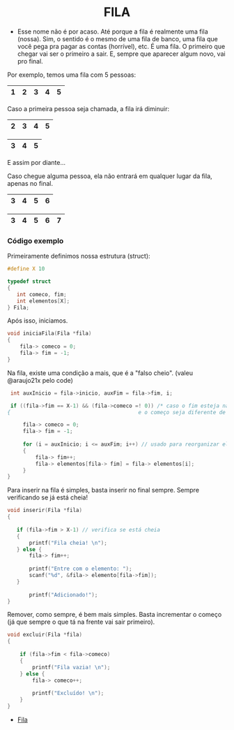 <h1 align="center"> FILA </h1>

- Esse nome não é por acaso. Até porque a fila é realmente uma fila (nossa). Sim, o sentido é o mesmo de uma fila de banco, uma fila que você
pega pra pagar as contas (horrível), etc. É uma fila. O primeiro que chegar vai ser o primeiro a sair. E, sempre que aparecer algum novo, vai pro final.


Por exemplo, temos uma fila com 5 pessoas:

1 | 2 | 3 | 4 | 5
--- | --- | --- | --- | ---

Caso a primeira pessoa seja chamada, a fila irá diminuir:

 2 | 3 | 4 | 5
 --- | --- | --- | ---
 
 3 | 4 | 5
 --- | --- | ---
 
 E assim por diante...
 
 Caso chegue alguma pessoa, ela não entrará em qualquer lugar da fila, apenas no final.
 
  3 | 4 | 5 | 6
 --- | --- | --- | ---
 
  3 | 4 | 5 | 6 | 7
 --- | --- | --- | --- | ---
 
 ### Código exemplo
 
 Primeiramente definimos nossa estrutura (struct):
 
 ```C
 #define X 10
 
 typedef struct
{
    int comeco, fim;
    int elementos[X];
} Fila;
```

Após isso, iniciamos.

```C
void iniciaFila(Fila *fila)
{   
    fila-> comeco = 0;
    fila-> fim = -1;
}
```
Na fila, existe uma condição a mais, que é a "falso cheio". (valeu @araujo21x pelo code)

```C
 int auxInicio = fila->inicio, auxFim = fila->fim, i;

 if ((fila->fim == X-1) && (fila->comeco =! 0)) /* caso o fim esteja na ultima posição (X-1 pois o vetor vai de 0 a 9, ou seja, 10 posições)
{                                         e o começo seja diferente de 0 */

     fila-> comeco = 0;
     fila-> fim = -1;
    
     for (i = auxInicio; i <= auxFim; i++) // usado para reorganizar elementos
     {
         fila-> fim++;
         fila-> elementos[fila-> fim] = fila-> elementos[i];
     }
}
```
Para inserir na fila é simples, basta inserir no final sempre. Sempre verificando se já está cheia!

```C
void inserir(Fila *fila)
{
    
   if (fila->fim > X-1) // verifica se está cheia
   {
       printf("Fila cheia! \n");
   } else {
       fila-> fim++;
        
       printf("Entre com o elemento: ");
       scanf("%d", &fila-> elemento[fila->fim]);      
   }
    
       printf("Adicionado!");
}
```
Remover, como sempre, é bem mais simples. Basta incrementar o começo (já que sempre o que tá na frente vai sair primeiro).

```C
void excluir(Fila *fila)
{
    
    if (fila->fim < fila->comeco)
    {
        printf("Fila vazia! \n");
    } else {
        fila-> comeco++;
        
        printf("Excluído! \n");
    }
}
```


- [Fila](https://github.com/ranielcsar/Algoritmos-em-C/blob/master/2%C2%BA%20semestre%20-%20Estrutura%20de%20Dados/Fila/Fila.c "Código fonte")
